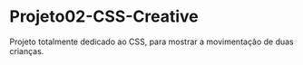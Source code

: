 # Projeto02-CSS-Creative
Projeto totalmente dedicado ao CSS, para mostrar a movimentação de duas crianças.
